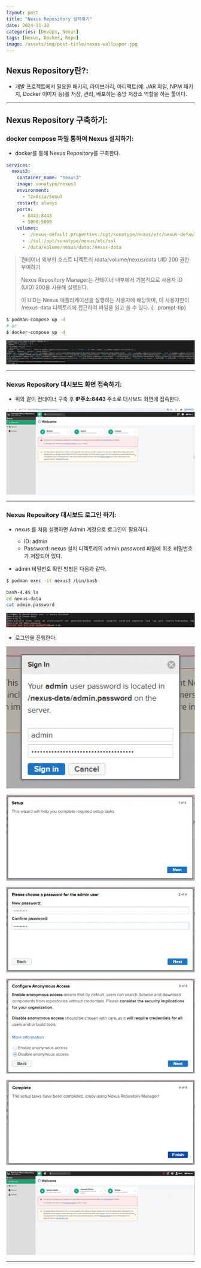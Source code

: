 ```yaml
---
layout: post
title: "Nexus Repository 설치하기"
date: 2024-11-10
categories: [DevOps, Nexus]
tags: [Nexus, Docker, Repo]
image: /assets/img/post-title/nexus-wallpaper.jpg
---
```


## Nexus Repository란?:
-  개발 프로젝트에서 필요한 패키지, 라이브러리, 아티팩트(예: JAR 파일, NPM 패키지, Docker 이미지 등)를 저장, 관리, 배포하는 중앙 저장소 역할을 하는 툴이다.

* * *

## Nexus Repository 구축하기:
### docker compose 파일 통하여 Nexus 설치하기:
- docker를 통해 Nexus Repository를 구축한다.

```yaml
services:
  nexus3:
    container_name: "nexus3"
    image: sonatype/nexus3
    environment:
      - TZ=Asia/Seoul
    restart: always
    ports:
      - 8443:8443
      - 5000:5000
    volumes:
      - ./nexus-default.properties:/opt/sonatype/nexus/etc/nexus-default.properties
      - ./ssl:/opt/sonatype/nexus/etc/ssl
      - /data/volume/nexus/data:/nexus-data
```

> 컨테이너 외부의 호스트 디렉토리 /data/volume/nexus/data UID 200 권한 부여하기
>
> Nexus Repository Manager는 컨테이너 내부에서 기본적으로 사용자 ID (UID) 200을 사용해 실행된다.
> 
> 이 UID는 Nexus 애플리케이션을 실행하는 사용자에 해당하며, 이 사용자만이 /nexus-data 디렉토리에 접근하여 파일을 읽고 쓸 수 있다.
{: .prompt-tip}

```bash
$ podman-compose up -d
# or
$ docker-compose up -d
```

![Nexus 컨테이너 실행 화면](/assets/img/post/Nexus/Nexus%20컨테이너%20실행%20화면.png)

* * *

### Nexus Repository 대시보드 화면 접속하기:
- 위와 같이 컨테이너 구축 후 **IP주소:8443** 주소로 대시보드 화면에 접속한다.

![Nexus 대시보드 화면](/assets/img/post/Nexus/Nexus%20대시보드%20화면.png)

* * *

### Nexus Repository 대시보드 로그인 하기:
- nexus 를 처음 실행하면 Admin 계정으로 로그인이 필요하다.
  - ID: admin
  - Password: nexus 설치 디렉토리의 admin.password 파일에 최초 비밀번호가 저장되어 있다.

- admin 비밀번호 확인 방법은 다음과 같다.

```bash
$ podman exec -it nexus3 /bin/bash
```

```bash
bash-4.4$ ls
cd nexus-data
cat admin.password
```

![Nexus admin 계정 초기 패스워드 확인](/assets/img/post/Nexus/Nexus%20admin%20계정%20초기%20패스워드%20확인.png)

- 로그인을 진행한다.

![Nexus 로그인 진행 1](/assets/img/post/Nexus/Nexus%20로그인%20진행%201.png)

![Nexus 로그인 진행 2](/assets/img/post/Nexus/Nexus%20로그인%20진행%202.png)

![Nexus 로그인 진행 3](/assets/img/post/Nexus/Nexus%20로그인%20진행%203.png)

![Nexus 로그인 진행 4](/assets/img/post/Nexus/Nexus%20로그인%20진행%204.png)

![Nexus 로그인 진행 5](/assets/img/post/Nexus/Nexus%20로그인%20진행%205.png)

![Nexus 로그인 진행 후 화면](/assets/img/post/Nexus/Nexus%20로그인%20진행%20후%20화면.png)

* * *